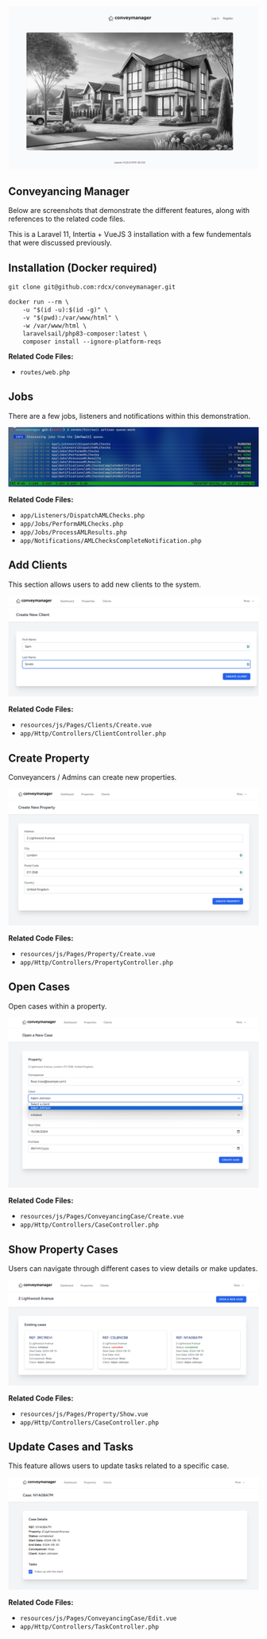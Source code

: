 ![Welcome Page](screenshots/01-welcome.png)

## Conveyancing Manager

Below are screenshots that demonstrate the different features, along with references to the related code files.

This is a Laravel 11, Intertia + VueJS 3 installation with a few fundementals that were discussed previously.

## Installation (Docker required)

```
git clone git@github.com:rdcx/conveymanager.git
```

```
docker run --rm \
    -u "$(id -u):$(id -g)" \
    -v "$(pwd):/var/www/html" \
    -w /var/www/html \
    laravelsail/php83-composer:latest \
    composer install --ignore-platform-reqs
```

**Related Code Files:**
- `routes/web.php`

## Jobs 

There are a few jobs, listeners and notifications within this demonstration.

![Job Queue](screenshots/07-jobs-queue.png)

**Related Code Files:**
- `app/Listeners/DispatchAMLChecks.php`
- `app/Jobs/PerformAMLChecks.php` 
- `app/Jobs/ProcessAMLResults.php`
- `app/Notifications/AMLChecksCompleteNotification.php`



## Add Clients

This section allows users to add new clients to the system.

![Add Clients](screenshots/02-add-clients.png)

**Related Code Files:**
- `resources/js/Pages/Clients/Create.vue`
- `app/Http/Controllers/ClientController.php`

## Create Property

Conveyancers / Admins can create new properties.

![Create Property](screenshots/03-create-property.png)

**Related Code Files:**
- `resources/js/Pages/Property/Create.vue`
- `app/Http/Controllers/PropertyController.php`

## Open Cases

Open cases within a property.

![Open Cases](screenshots/04-open-cases.png)

**Related Code Files:**
- `resources/js/Pages/ConveyancingCase/Create.vue`
- `app/Http/Controllers/CaseController.php`

## Show Property Cases

Users can navigate through different cases to view details or make updates.

![Navigate Cases](screenshots/05-navigate-cases.png)

**Related Code Files:**
- `resources/js/Pages/Property/Show.vue`
- `app/Http/Controllers/CaseController.php`

## Update Cases and Tasks

This feature allows users to update tasks related to a specific case.

![Update Tasks](screenshots/06-update-tasks.png)

**Related Code Files:**
- `resources/js/Pages/ConveyancingCase/Edit.vue` 
- `app/Http/Controllers/TaskController.php`

